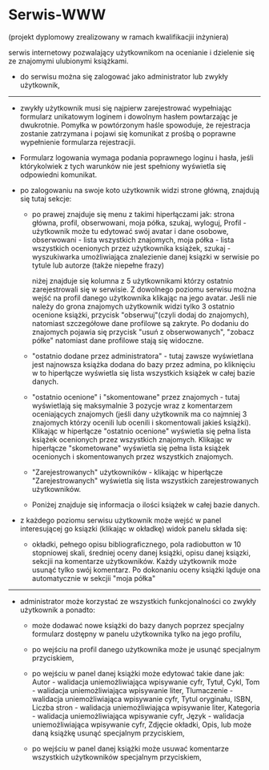 # Serwis-WWW
(projekt dyplomowy zrealizowany w ramach kwalifikacjii inżyniera)





serwis internetowy pozwalający użytkownikom na ocenianie i dzielenie się ze znajomymi ulubionymi książkami.



- do serwisu można się zalogować jako administrator lub zwykły użytkownik,

-------------------------------------------------------------------------------------------------------------------------------

- zwykły użytkownik musi się najpierw zarejestrować wypełniając formularz unikatowym loginem i dowolnym hasłem powtarzając je         dwukrotnie. Pomyłka w powtórzonym haśle spowoduje, że rejestracja zostanie zatrzymana i pojawi się komunikat z prośbą o poprawne    wypełnienie formularza rejestracjii.



- Formularz logowania wymaga podania poprawnego loginu i hasła, jeśli którykolwiek z tych warunków nie jest spełniony wyświetla się odpowiedni komunikat.



- po zalogowaniu na swoje koto użytkownik widzi strone główną, znajdują się tutaj sekcje:

  * po prawej znajduje się menu z takimi hiperłączami jak: strona główna, profil, obserwowani, moja półka, szukaj, wyloguj,
    Profil - użytkownik może tu edytować swój avatar i dane osobowe,
    obserwowani - lista wszystkich znajomych,
    moja półka - lista wszystkich ocenionych przez użytkownika książek,
    szukaj - wyszukiwarka umożliwiająca znalezienie danej ksiązki w serwisie po tytule lub autorze (także niepełne frazy)
    
    niżej znajduje się kolumna z 5 użytkownikami którzy ostatnio zarejestrowali się w serwisie.
    Z dowolnego poziomu serwisu można wejść na profil danego użytkownika klikając na jego avatar. Jeśli nie należy do grona znajomych użytkownik widzi tylko 3 ostatnio ocenione książki, przycisk "obserwuj"(czyli dodaj do znajomych), natomiast szczegółowe dane profilowe są zakryte. Po dodaniu do znajomych pojawia się przycisk "usuń z obserwowanych", "zobacz półke" natomiast dane profilowe stają się widoczne.
    
  * "ostatnio dodane przez administratora" - tutaj zawsze wyświetlana jest najnowsza książka dodana do bazy przez admina, po kliknięciu w to hiperłącze wyświetla się lista wszystkich książek w całej bazie danych.
  
  * "ostatnio ocenione" i "skomentowane" przez znajomych - tutaj wyświetlają się maksymalnie 3 pozycje wraz z komentarzem oceniających znajomych (jeśli dany użytkownik ma co najmniej 3 znajomych którzy ocenili lub ocenili i skomentowali jakieś książki). Klikając w hiperłącze "ostatnio ocenione" wyświetla się pełna lista książek ocenionych przez wszystkich znajomych. Klikając w hiperłącze "skometowane" wyświetla się pełna lista książek ocenionych i skomentowanych przez wszystkich znajomych.
  
  * "Zarejestrowanych" użytkowników - klikając w hiperłącze "Zarejestrowanych" wyświetla się lista wszystkich zarejestrowanych użytkowników.
  
  * Poniżej znajduje się informacja o ilości książek w całej bazie danych.

- z każdego poziomu serwisu użytkownik może wejść w panel interesującej go ksiązki (klikając w okładkę) widok panelu składa się:
  * okładki, pełnego opisu bibliograficznego, pola radiobutton w 10 stopniowej skali, średniej oceny danej książki, opisu danej ksiązki, sekcjii na komentarze użytkowników. Każdy użytkownik może usunąć tylko swój komentarz. Po dokonaniu oceny książki ląduje ona automatycznie w sekcjii "moja półka"

--------------------------------------------------------------------------------------------------------------------------------


- administrator może korzystać ze wszystkich funkcjonalności co zwykły użytkownik a ponadto:
  * może dodawać nowe książki do bazy danych poprzez specjalny formularz dostępny w panelu użytkownika tylko na jego profilu,
  * po wejściu na profil danego użytkownika może je usunąć specjalnym przyciskiem,
  * po wejściu w panel danej książki może edytować takie dane jak: 
    Autor - walidacja uniemożliwiająca wpisywanie cyfr,
    Tytuł,
    Cykl,
    Tom - walidacja uniemożliwiająca wpisywanie liter,
    Tlumaczenie - walidacja uniemożliwiająca wpisywanie cyfr,
    Tytul oryginału,
    ISBN,
    Liczba stron - walidacja uniemożliwiająca wpisywanie liter,
    Kategoria - walidacja uniemożliwiająca wpisywanie cyfr,
    Język - walidacja uniemożliwiająca wpisywanie cyfr,
    Zdjęcie okładki,
    Opis,
   lub może daną książkę usunąć specjalnym przyciskiem,
   
   * po wejściu w panel danej książki może usuwać komentarze wszystkich użytkowników specjalnym przyciskiem,
